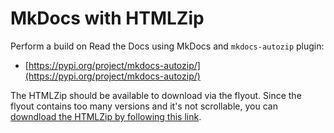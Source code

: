 # MkDocs with HTMLZip

Perform a build on Read the Docs using MkDocs and `mkdocs-autozip` plugin:

* [https://pypi.org/project/mkdocs-autozip/](https://pypi.org/project/mkdocs-autozip/)

The HTMLZip should be available to download via the flyout.
Since the flyout contains too many versions and it's not scrollable,
you can [downdload the HTMLZip by following this link](https://test-builds.readthedocs.io/_/downloads/en/mkdocs-htmlzip/htmlzip/).

